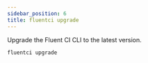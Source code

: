 ```yaml
---
sidebar_position: 6
title: fluentci upgrade
---
```


Upgrade the Fluent CI CLI to the latest version.

```bash
fluentci upgrade
```
